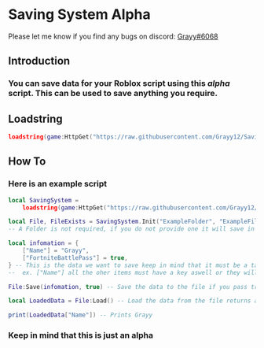 # Saving System Alpha
Please let me know if you find any bugs on discord: [Grayy#6068](https://discord.com/users/339838833489346560)


## Introduction
### You can save data for your Roblox script using this *alpha* script. This can be used to save anything you require.

## Loadstring

```lua
loadstring(game:HttpGet("https://raw.githubusercontent.com/Grayy12/SavingSys-Alpha/main/src.lua", true))()
```

## How To
### Here is an example script

```lua
local SavingSystem =
	loadstring(game:HttpGet("https://raw.githubusercontent.com/Grayy12/SavingSys-Alpha/main/src.lua", true))()

local File, FileExists = SavingSystem.Init("ExampleFolder", "ExampleFile.txt") -- Find or create a file in the ExampleFolder folder called ExampleFile
-- A Folder is not required, if you do not provide one it will save in the workspace directory

local infomation = {
	["Name"] = "Grayy",
	["FortniteBattlePass"] = true,
} -- This is the data we want to save keep in mind that it must be a table and if you use a key,
--  ex. ["Name"] all the oher items must have a key aswell or they will not save ones with a key

File:Save(infomation, true) -- Save the data to the file if you pass true as the second argument it will override the file

local LoadedData = File:Load() -- Load the data from the file returns a table

print(LoadedData["Name"]) -- Prints Grayy

```

### Keep in mind that this is just an alpha
